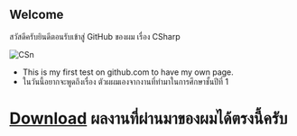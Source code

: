 ## Welcome
สวัสดีครับยินดีตอนรับเข้าสู่ GitHub ของผม
เรื่อง CSharp
                                
  <img alt="CSn" src="https://github.com/fulkkie24/CSharpHomeWork/blob/master/marcuscode_XLgCGHrYlAfWpY2_1000.png">

* This is my first test on github.com to have my own page.
* ในวันนี้อยากจะพูดถึงเรื่อง ตัวผผมเองจากงานที่ทำมาในการศึกษาชั้นปีที่ 1
# [Download](https://github.com/fulkkie24/CSharpHomeWork/tree/master/Work%20CSharp) ผลงานที่ผ่านมาของผมได้ตรงนี้ครับ
